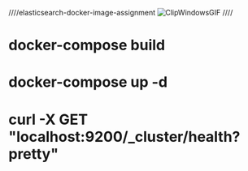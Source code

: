 ////elasticsearch-docker-image-assignment ![ClipWindowsGIF](https://github.com/disisdsid/elasticsearch-docker-image-assignment/assets/136875283/be556d2b-fe94-491f-a5ae-75a77e807d6a)
////

#  docker-compose build

#  docker-compose up -d

#  curl -X GET "localhost:9200/_cluster/health?pretty"

